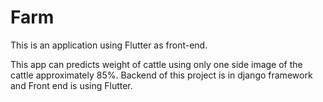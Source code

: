# Farm

This is an application using Flutter as front-end.

This app can predicts weight of cattle using only one side image of the cattle approximately 85%. Backend of this project is in django framework and Front end is using Flutter.
